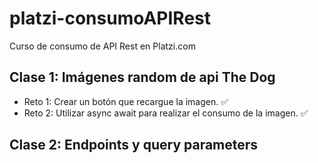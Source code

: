 # platzi-consumoAPIRest
Curso de consumo de API Rest en Platzi.com

## Clase 1: Imágenes random de api The Dog
- Reto 1: Crear un botón que recargue la imagen. ✅
- Reto 2: Utilizar async await para realizar el consumo de la imagen. ✅

## Clase 2: Endpoints y query parameters
